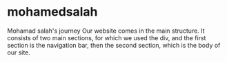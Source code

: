 # mohamedsalah
Mohamad salah's journey
Our website comes in the main structure. It consists of two main sections, for which we used the <tag> div, and the first section is the navigation bar, then the second section, which is the body of our site.
